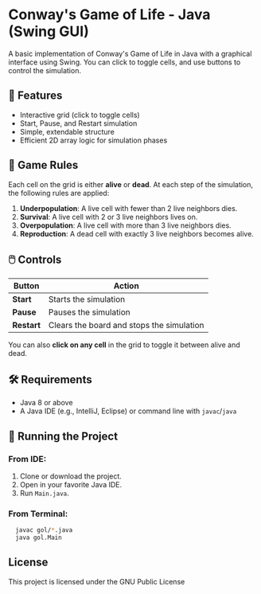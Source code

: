 # Conway's Game of Life - Java (Swing GUI)

A basic implementation of Conway's Game of Life in Java with a graphical interface using Swing. You can click to toggle cells, and use buttons to control the simulation.

## 🚀 Features

- Interactive grid (click to toggle cells)
- Start, Pause, and Restart simulation
- Simple, extendable structure
- Efficient 2D array logic for simulation phases

## 🧠 Game Rules

Each cell on the grid is either **alive** or **dead**. At each step of the simulation, the following rules are applied:

1. **Underpopulation**: A live cell with fewer than 2 live neighbors dies.
2. **Survival**: A live cell with 2 or 3 live neighbors lives on.
3. **Overpopulation**: A live cell with more than 3 live neighbors dies.
4. **Reproduction**: A dead cell with exactly 3 live neighbors becomes alive.

## 🖱️ Controls

| Button      | Action                                      |
|-------------|---------------------------------------------|
| **Start**   | Starts the simulation                       |
| **Pause**   | Pauses the simulation                       |
| **Restart** | Clears the board and stops the simulation   |

You can also **click on any cell** in the grid to toggle it between alive and dead.

## 🛠️ Requirements

- Java 8 or above
- A Java IDE (e.g., IntelliJ, Eclipse) or command line with `javac`/`java`

## 🧪 Running the Project

### From IDE:
1. Clone or download the project.
2. Open in your favorite Java IDE.
3. Run `Main.java`.

### From Terminal:
```bash
  javac gol/*.java
  java gol.Main
```

## License

This project is licensed under the GNU Public License


